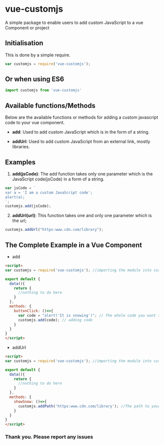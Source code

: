 # vue-customjs
A simple package to enable users to add custom JavaScript to a vue Component or project
## Initialisation
This is done by a simple require.
```javascript
var customjs = require('vue-customjs');
```
## Or when using ES6
```javascript
import customjs from 'vue-customjs'
```
## Available functions/Methods
Below are the available functions or methods for adding a custom javascript code to your vue component.
* **add**: Used to add custom JavaScript which is in the form of a string.
<!-- * **addPath**: Used to add custom JavaScript written in a different .js file. -->
* **addUrl**: Used to add custom JavaScript from an external link, mostly libraries.
## Examples
1. **add(jsCode)**: The add function takes only one parameter which is the JavaScript code(jsCode) in a form of a string.
```javascript
var jsCode = `
var a = 'I am a custom JavaScript code';
alert(a);
`;
customjs.add(jsCode);
```
<!-- 2. **addPath(filePath)**: The addPath function also takes only one parameter which is the path to the external JavaScript file.
```javascript
customjs.addPath("./../snow.js");
``` -->
2. **addUrl(url)**: This function takes one and only one parameter which is the url;
```javascript
customjs.addUrl("https:www.cdn.com/library");
```
## The Complete Example in a Vue Component
* add
```html
<script>
var customjs = require('vue-customjs'); //importing the module into customjs var

export default {
  data(){
    return {
      //nothing to do here
    }
  },
  methods: {
    buttonClick: ()=>{
      var code = "alert('It is snowing')"; // The whole code you want to run
      customjs.add(code); // adding code
    }
  }
}
</script>
```
<!-- * addPath
```html
<script>
var customjs = require('vue-customjs'); //importing the module into customjs var

export default {
  data(){
    return {
      //nothing to do here
    }
  },
  created: ()=>{
      customjs.addPath('../public/snow.js'); //The path to your .js file
  }
}
</script>
``` -->
* addUrl
```html
<script>
var customjs = require('vue-customjs'); //importing the module into customjs var

export default {
  data(){
    return {
      //nothing to do here
    }
  },
  methods: {
    showSnow: ()=>{
      customjs.addPath('https:www.cdn.com/library'); //The path to your .js file
    }
  }
}
</script>
```

### Thank you. Please report any issues

